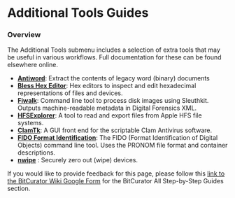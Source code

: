 Additional Tools Guides
===========================





### Overview

The Additional Tools submenu includes a selection of extra tools that may be useful in various workflows. Full documentation for these can be found elsewhere online.

* [**Antiword**](https://github.com/grobian/antiword): Extract the contents of legacy word (binary) documents
* [**Bless Hex Editor**](https://github.com/afrantzis/bless): Hex editors to inspect and edit hexadecimal representations of files and devices.
* [**Fiwalk**](https://github.com/anarchivist/fiwalk-dgi): Command line tool to process disk images using Sleuthkit. Outputs machine-readable metadata in Digital Forensics XML.
* [**HFSExplorer**](https://www.catacombae.org/hfsexplorer/): A tool to read and export files from Apple HFS file systems.
* [**ClamTk**](https://github.com/dave-theunsub/clamtk): A GUI front end for the scriptable Clam Antivirus software.
* [**FIDO Format Identification**](https://github.com/openpreserve/fido): The FIDO (Format Identification of Digital Objects) command line tool. Uses the PRONOM file format and container descriptions.
* [**nwipe**](https://github.com/martijnvanbrummelen/nwipe) : Securely zero out (wipe) devices.



  








 If you would like to provide feedback for this page, please follow this [link to the BitCurator Wiki Google Form](https://docs.google.com/forms/d/e/1FAIpQLSelmRx1VmgDEg3dU5_8cXZy9MZ5v8_sAl-Ur2nPFLAi6Lvu2w/viewform?usp=sf_link) for the BitCurator All Step-by-Step Guides section.